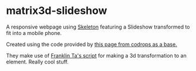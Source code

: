 matrix3d-slideshow
==================
A responsive webpage using <a href="http://getskeleton.com/"> Skeleton</a> featuring a Slideshow transformed to fit into a mobile phone.

Created using the code provided by <a href="http://tympanus.net/codrops/2014/11/21/perspective-mockup-slideshow/"> this page from codrops as a base.</a>

They make use of <a href="http://franklinta.com/2014/09/08/computing-css-matrix3d-transforms/">Franklin Ta's script</a> for making a 3d transformation to an element. Really cool stuff.
